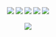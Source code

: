 <div align="center">
    <img src="https://img.shields.io/badge/Java-F80000?style=flat&logo=openjdk&logoColor=white"/>
    <img src="https://img.shields.io/badge/Spring-6DB33F?style=flat&logo=spring&logoColor=white"/>
    <img src="https://img.shields.io/badge/JavaScript-F7DF1E?style=flat&logo=javascript&logoColor=white"/>
    <img src="https://img.shields.io/badge/TypeScript-007ACC?style=flat&logo=typescript&logoColor=white"/>
    <img src="https://img.shields.io/badge/C++-00599C?style=flat&logo=c%2B%2B&logoColor=white"/>
    <div align="center">
        <br>
        <a href="https://solved.ac/ehensnfl"><img src="http://mazandi.herokuapp.com/api?handle=ehensnfl&theme=dark"/></a>
    </div>
</div>
